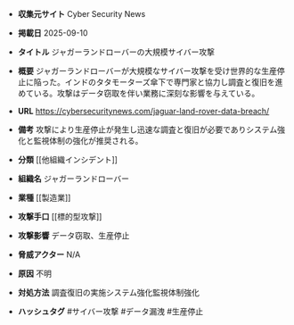 - **収集元サイト**
Cyber Security News

- **掲載日**
2025-09-10

- **タイトル**
ジャガーランドローバーの大規模サイバー攻撃

- **概要**
ジャガーランドローバーが大規模なサイバー攻撃を受け世界的な生産停止に陥った。インドのタタモーターズ傘下で専門家と協力し調査と復旧を進めている。攻撃はデータ窃取を伴い業務に深刻な影響を与えている。

- **URL**
https://cybersecuritynews.com/jaguar-land-rover-data-breach/

- **備考**
攻撃により生産停止が発生し迅速な調査と復旧が必要でありシステム強化と監視体制の強化が推奨される。

- **分類**
[[他組織インシデント]]

- **組織名**
ジャガーランドローバー

- **業種**
[[製造業]]

- **攻撃手口**
[[標的型攻撃]]

- **攻撃影響**
データ窃取、生産停止

- **脅威アクター**
N/A

- **原因**
不明

- **対処方法**
調査復旧の実施システム強化監視体制強化

- **ハッシュタグ**
#サイバー攻撃 #データ漏洩 #生産停止
